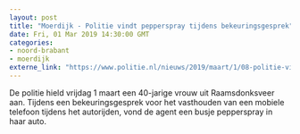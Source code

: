 ```yaml
---
layout: post
title: "Moerdijk - Politie vindt pepperspray tijdens bekeuringsgesprek"
date: Fri, 01 Mar 2019 14:30:00 GMT
categories: 
- noord-brabant 
- moerdijk 
externe_link: "https://www.politie.nl/nieuws/2019/maart/1/08-politie-vindt-pepperspray-tijdens-bekeuringsgesprek.html"
---
```


De politie hield vrijdag 1 maart een 40-jarige vrouw uit Raamsdonksveer aan. Tijdens een bekeuringsgesprek voor het vasthouden van een mobiele telefoon tijdens het autorijden, vond de agent een busje pepperspray in haar auto.
